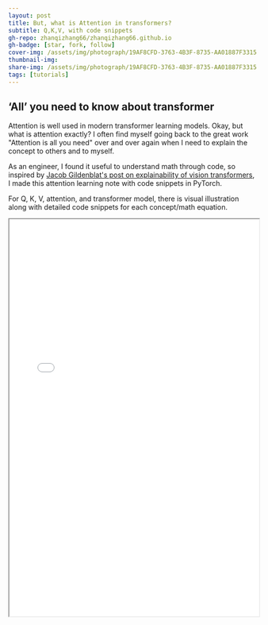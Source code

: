 ```yaml
---
layout: post
title: But, what is Attention in transformers?
subtitle: Q,K,V, with code snippets
gh-repo: zhanqizhang66/zhanqizhang66.github.io
gh-badge: [star, fork, follow]
cover-img: /assets/img/photograph/19AF8CFD-3763-4B3F-8735-AA01887F3315.jpg
thumbnail-img:
share-img: /assets/img/photograph/19AF8CFD-3763-4B3F-8735-AA01887F3315.jpg
tags: [tutorials]
---
```



<h2>‘All’ you need to know about transformer</h2>

Attention is well used in modern transformer learning models. Okay, but what is attention exactly? I often find myself going back to the great work "Attention is all you need" over and over again when I need to explain the concept to others and to myself.

As an engineer, I found it useful to understand math through code, so inspired by [Jacob Gildenblat's post on explainability of vision transformers](https://jacobgil.github.io/deeplearning/vision-transformer-explainability), I made this attention learning note with code snippets in PyTorch.

For Q, K, V, attention, and transformer model, there is visual illustration along with detailed code snippets for each concept/math equation.



<iframe width="100%" height="800" src="/files/Exploring Explainability for Vision Transformers.pdf">

* Update
Pytorch released a blog on the [visulization inside the matrix](https://pytorch.org/blog/inside-the-matrix/)
For example, a matmul computation can be visualized 
```
L @ R
```
![Matmul](https://pytorch.org/assets/images/inside-the-matrix/initial.jpg)
More matrices multiplication
```
A @ B @ C
```
![nlayerbottleneck](https://pytorch.org/assets/images/inside-the-matrix/nlayerbottleneck.jpg)
```
Inside the attention head
Q = input @ wQ        // 1
K_t = wK_t @ input_t  // 2
V = input @ wV        // 3
attn = sdpa(Q @ K_t)  // 4
head_out = attn @ V   // 5
out = head_out @ wO   // 6
```
![nlayerbottleneck](https://pytorch.org/assets/images/inside-the-matrix/mha1.jpg)



Reference other the papers cited in the pdf:
+ [Vision Transformer Tutorial Google Colab](https://colab.research.google.com/github/hirotomusiker/schwert_colab_data_storage/blob/master/notebook/Vision_Transformer_Tutorial.ipynb)
+ [Illustrated self attention](https://towardsdatascience.com/illustrated-self-attention-2d627e33b20a)
+ [Jacob Gildenblat's post on explainability of vision transformers](https://jacobgil.github.io/deeplearning/vision-transformer-explainability)
+ [PyTorch visulization inside the matrix](https://pytorch.org/blog/inside-the-matrix/)


	